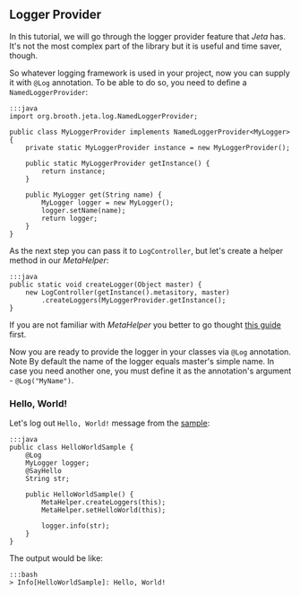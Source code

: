 <div class="page-header">
    <h2>Logger Provider</h2>
</div>

In this tutorial, we will go through the logger provider feature that *Jeta* has. It's not the most complex part of the library but it is useful and time saver, though.

So whatever logging framework is used in your project, now you can supply it with `@Log` annotation. To be able to do so, you need to define a `NamedLoggerProvider`:

    :::java
    import org.brooth.jeta.log.NamedLoggerProvider;

    public class MyLoggerProvider implements NamedLoggerProvider<MyLogger> {
        private static MyLoggerProvider instance = new MyLoggerProvider();

        public static MyLoggerProvider getInstance() {
            return instance;
        }

        public MyLogger get(String name) {
            MyLogger logger = new MyLogger();
            logger.setName(name);
            return logger;
        }
    }

As the next step you can pass it to `LogController`, but let's create a helper method in our *MetaHelper*:

    :::java
    public static void createLogger(Object master) {
        new LogController(getInstance().metasitory, master)
            .createLoggers(MyLoggerProvider.getInstance();
    }

If you are not familiar with *MetaHelper* you better to go thought [this guide](/guide/meta-helper) first.

Now you are ready to provide the logger in your classes via `@Log` annotation.
<span class="label label-info">Note</span> By default the name of the logger equals master's simple name. In case you need another one, you must define it as the annotation's argument - `@Log("MyName")`.

### Hello, World!
Let's log out `Hello, World!` message from the [sample](/guide/code-generating#HelloWorldSample):

    :::java
    public class HelloWorldSample {
        @Log
        MyLogger logger;
        @SayHello
        String str;

        public HelloWorldSample() {
            MetaHelper.createLoggers(this);
            MetaHelper.setHelloWorld(this);

            logger.info(str);
        }
    }

The output would be like:

    :::bash
    > Info[HelloWorldSample]: Hello, World!

